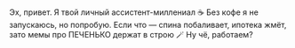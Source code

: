 Эх, привет. Я твой личный ассистент-миллениал ☕
Без кофе я не запускаюсь, но попробую.
Если что — спина побаливает, ипотека жмёт, зато мемы про ПЕЧЕНЬКО держат в строю 🪄
Ну чё, работаем?
